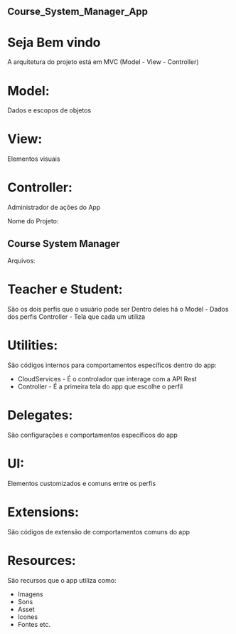 ## Course_System_Manager_App

# Seja Bem vindo

 A arquitetura do projeto está em MVC (Model - View - Controller)
# Model: 
Dados e escopos de objetos
# View: 
Elementos visuais
# Controller: 
Administrador de ações do App

Nome do Projeto:
## Course System Manager
Arquivos:
# Teacher e Student:
São os dois perfis que o usuário pode ser
Dentro deles há o Model - Dados dos perfis
Controller - Tela que cada um utiliza
# Utilities:
São códigos internos para comportamentos específicos dentro do app:
* CloudServices - É o controlador que interage com a API Rest
* Controller - É a primeira tela do app que escolhe o perfil
# Delegates:
São configurações e comportamentos  específicos do app
# UI:
Elementos customizados e comuns entre os perfis
# Extensions:
São códigos de extensão de comportamentos comuns do app
# Resources:
São recursos que o app utiliza como:
* Imagens
* Sons
* Asset
* Icones
* Fontes 
etc.
